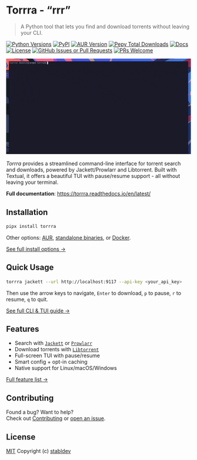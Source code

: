 # Torrra - “rrr”

> A Python tool that lets you find and download torrents without leaving your CLI.

[![Python Versions](https://img.shields.io/pypi/pyversions/torrra?style=flat-square)](https://pypi.org/project/torrra/)
[![PyPI](https://img.shields.io/pypi/v/torrra?style=flat-square)](https://pypi.org/project/torrra/)
[![AUR Version](https://img.shields.io/aur/version/torrra?style=flat-square)](https://aur.archlinux.org/packages/torrra)
[![Pepy Total Downloads](https://img.shields.io/pepy/dt/torrra?style=flat-square&color=blue)](https://pypi.org/project/torrra/)
[![Docs](https://readthedocs.org/projects/torrra/badge/?version=latest&style=flat-square)](https://torrra.readthedocs.io/)
[![License](https://img.shields.io/github/license/stabldev/torrra?style=flat-square)](https://github.com/stabldev/torrra/blob/main/LICENSE)
[![GitHub Issues or Pull Requests](https://img.shields.io/github/issues/stabldev/torrra?style=flat-square)](https://github.com/stabldev/torrra/issues)
[![PRs Welcome](https://img.shields.io/badge/PRs-welcome-brightgreen?style=flat-square)](https://github.com/stabldev/torrra/issues)

![demo](./docs/_static/demo.gif)

*Torrra* provides a streamlined command-line interface for torrent search and downloads, powered by Jackett/Prowlarr and Libtorrent. Built with Textual, it offers a beautiful TUI with pause/resume support - all without leaving your terminal.

**Full documentation**: https://torrra.readthedocs.io/en/latest/

## Installation

```bash
pipx install torrra
```

Other options: [AUR](https://aur.archlinux.org/packages/torrra), [standalone binaries](https://github.com/stabldev/torrra/releases), or [Docker](https://hub.docker.com/r/stabldev/torrra).

[See full install options →](https://torrra.readthedocs.io/en/latest/installation.html)

## Quick Usage

```bash
torrra jackett --url http://localhost:9117 --api-key <your_api_key>
```

Then use the arrow keys to navigate, `Enter` to download, `p` to pause, `r` to resume, `q` to quit.

[See full CLI & TUI guide →](https://torrra.readthedocs.io/en/latest/usage.html)

## Features

- Search with [`Jackett`](https://github.com/Jackett/Jackett) or [`Prowlarr`](https://github.com/Prowlarr/Prowlarr)
- Download torrents with [`Libtorrent`](https://libtorrent.org)
- Full-screen TUI with pause/resume
- Smart config + opt-in caching
- Native support for Linux/macOS/Windows

[Full feature list →](https://torrra.readthedocs.io/en/latest/#features)

## Contributing

Found a bug? Want to help?  
Check out [Contributing](https://torrra.readthedocs.io/en/latest/contributing.html) or [open an issue](https://github.com/stabldev/torrra/issues).

## License

[MIT](https://github.com/stabldev/torrra/blob/main/LICENSE) Copyright (c) [stabldev](https://github.com/stabldev)
